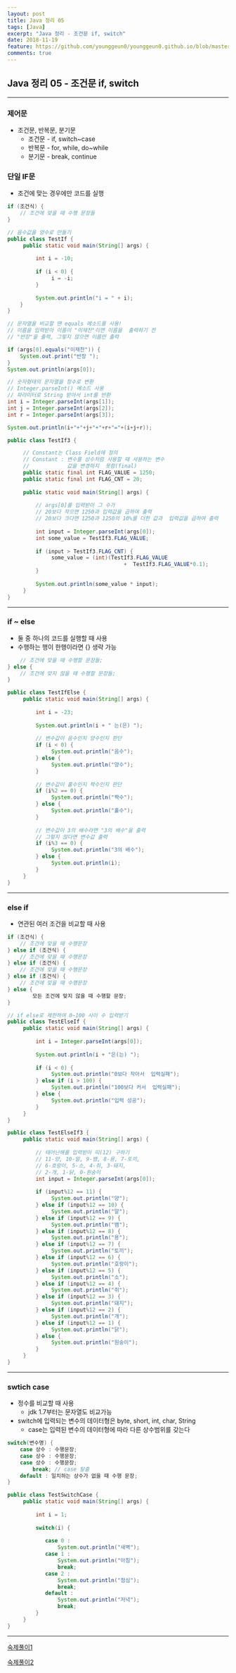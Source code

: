 ```yaml
---
layout: post
title: Java 정리 05
tags: [Java]
excerpt: "Java 정리 - 조건문 if, switch"
date: 2018-11-19
feature: https://github.com/younggeun0/younggeun0.github.io/blob/master/_posts/img/java/JavaImageFeature.png?raw=true
comments: true
---
```


## Java 정리 05 - 조건문 if, switch

---

### 제어문

* 조건문, 반복문, 분기문
     * 조건문 - if, switch~case
     * 반복문 - for, while, do~while
     * 분기문 - break, continue

### 단일 IF문

* 조건에 맞는 경우에만 코드를 실행

```java
if (조건식) {
    // 조건에 맞을 때 수행 문장들
}
```

```java
// 음수값을 양수로 만들기
public class TestIf {
     public static void main(String[] args) {
        
         int i = -10;
         
         if (i < 0) {
              i = -i;
         }
         
         System.out.println("i = " + i);
    }
}
```

```java
// 문자열을 비교할 땐 equals 메소드를 사용!
// 이름을 입력받아 이름이 "이재찬"이면 이름을  출력하기 전
// "반장"을 출력, 그렇지 않으면 이름만 출력

if (args[0].equals("이재찬")) {
    System.out.print("반장 ");
}
System.out.println(args[0]);
```

```java
// 숫자형태의 문자열을 정수로 변환
// Integer.parseInt() 메소드 사용
// 파라미터로 String 받아서 int를 반환
int i = Integer.parseInt(args[1]);
int j = Integer.parseInt(args[2]);
int r = Integer.parseInt(args[3]);

System.out.println(i+"+"+j+"+"+r+"="+(i+j+r));
```

```java
public class TestIf3 {

     // Constant는 Class Field에 정의
     // Constant : 변수를 상수처럼 사용할 때 사용하는 변수
     //            값을 변경하지  못함(final)
     public static final int FLAG_VALUE = 1250;
     public static final int FLAG_CNT = 20;
     
     public static void main(String[] args) {
     
         // args[0]를 입력받아 그 수가
         // 20보다 작으면 1250과 입력값을 곱하여 출력
         // 20보다 크다면 1250과 1250의 10%를 더한 값과  입력값을 곱하여 출력
         
         int input = Integer.parseInt(args[0]);
         int some_value = TestIf3.FLAG_VALUE;
         
         if (input > TestIf3.FLAG_CNT) {
              some_value = (int)(TestIf3.FLAG_VALUE
                                     +  TestIf3.FLAG_VALUE*0.1);  
         }
         
         System.out.println(some_value * input);
     }
}
```

---

### if ~ else

* 둘 중 하나의 코드를 실행할 때 사용
* 수행하는 행이 한행이라면 {} 생략 가능

```java
    // 조건에 맞을 때 수행할 문장들;
} else {
    // 조건에 맞지 않을 때 수행할 문장들;
}
```

```java
public class TestIfElse {
     public static void main(String[] args) {
         
         int i = -23;
         
         System.out.println(i + " 는(은) ");
         
         // 변수값이 음수인지 양수인지 판단
         if (i < 0) {
              System.out.println("음수");
         } else {
              System.out.println("양수");
         }
         
         // 변수값이 홀수인지 짝수인지 판단
         if (i%2 == 0) {
              System.out.println("짝수");
         } else {
              System.out.println("홀수");
         }
         
         // 변수값이 3의 배수라면 "3의 배수"을 출력
         // 그렇지 않다면 변수값 출력         
         if (i%3 == 0) {
              System.out.println("3의 배수");
         } else {
              System.out.println(i);
         }
     }
}
```

---

### else if 

* 연관된 여러 조건을 비교할 때 사용

```java
if (조건식) { 
    // 조건에 맞을 때 수행문장
} else if (조건식) {
    // 조건에 맞을 때 수행문장
} else if (조건식) {
    // 조건에 맞을 때 수행문장
} else if (조건식) {
    // 조건에 맞을 때 수행문장
} else {
        모든 조건에 맞지 않을 때 수행할 문장;
}
```

```java
// if else로 제한하여 0~100 사이 수 입력받기
public class TestElseIf {
     public static void main(String[] args) {
         
         int i = Integer.parseInt(args[0]);
         
         System.out.println(i + "은(는) ");
         
         if (i < 0) {
              System.out.println("0보다 작아서  입력실패");
         } else if (i > 100) {
              System.out.println("100보다 커서  입력실패");
         } else {
              System.out.println("입력 성공");
         }
     }
}
```

```java
public class TestElseIf3 {
     public static void main(String[] args) {
         
         // 태어난해를 입력받아 띠(12) 구하기
         // 11-양, 10-말, 9-뱀, 8-용, 7-토끼, 
         // 6-호랑이, 5-소, 4-쥐, 3-돼지,
         // 2-개, 1-닭, 0-원숭이
         int input = Integer.parseInt(args[0]);
         
         if (input%12 == 11) {
              System.out.println("양");
         } else if (input%12 == 10) {
              System.out.println("말");
         } else if (input%12 == 9) {
              System.out.println("뱀");
         } else if (input%12 == 8) {
              System.out.println("용");
         } else if (input%12 == 7) {
              System.out.println("토끼");
         } else if (input%12 == 6) {
              System.out.println("호랑이");
         } else if (input%12 == 5) {
              System.out.println("소");
         } else if (input%12 == 4) {
              System.out.println("쥐");
         } else if (input%12 == 3) {
              System.out.println("돼지");
         } else if (input%12 == 2) {
              System.out.println("개");
         } else if (input%12 == 1) {
              System.out.println("닭");
         } else {
              System.out.println("원숭이");
         }
     }
}
```

---

### swtich case 

* 정수를 비교할 때 사용
    * jdk 1.7부터는 문자열도 비교가능
* switch에 입력되는 변수의 데이터형은 byte, short, int, char, String
    * case는 입력된 변수의 데이터형에 따라 다른 상수범위를 갖는다  


```java
switch(변수명) {
    case 상수 : 수행문장;
    case 상수 : 수행문장;
    case 상수 : 수행문장;
        break; // case 탈출
    default : 일치하는 상수가 없을 때 수행 문장;
}
```

```java
public class TestSwitchCase {
     public static void main(String[] args) {
         
         int i = 1;
         
         switch(i) {
         
            case 0 :
                System.out.println("새벽");
            case 1 :
                System.out.println("아침");
                break;
            case 2 :
                System.out.println("점심");
                break;
            default :
                System.out.println("저녁");
                break;
         }
     }
}
```

---

[숙제풀이1](https://github.com/younggeun0/SSangYoung/blob/master/dev/workspace/javase_prj/src/date181119/Homework1.java)

[숙제풀이2](https://github.com/younggeun0/SSangYoung/blob/master/dev/workspace/javase_prj/src/date181119/Homework2.java)

